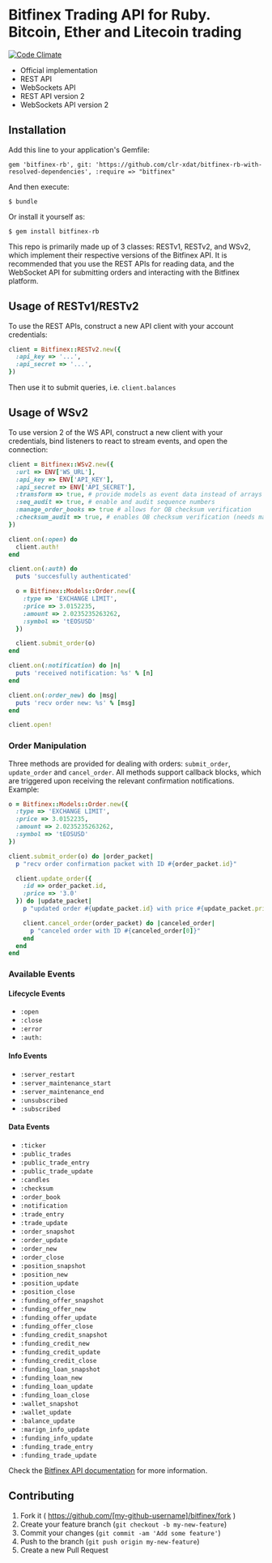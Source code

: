 # Bitfinex Trading API for Ruby. Bitcoin, Ether and Litecoin trading

[![Code Climate](https://codeclimate.com/repos/56db27e5b86182573b0045ed/badges/bd763083d70114379a41/gpa.svg)](https://codeclimate.com/repos/56db27e5b86182573b0045ed/feed)

* Official implementation
* REST API
* WebSockets API 
* REST API version 2
* WebSockets API version 2


## Installation

Add this line to your application's Gemfile:

    gem 'bitfinex-rb', git: 'https://github.com/clr-xdat/bitfinex-rb-with-resolved-dependencies', :require => "bitfinex"


And then execute:

    $ bundle

Or install it yourself as:

    $ gem install bitfinex-rb

This repo is primarily made up of 3 classes: RESTv1, RESTv2, and WSv2, which implement their respective versions of the Bitfinex API. It is recommended that you use the REST APIs for reading data, and the WebSocket API for submitting orders and interacting with the Bitfinex platform.

## Usage of RESTv1/RESTv2

To use the REST APIs, construct a new API client with your account credentials:

```ruby
client = Bitfinex::RESTv2.new({
  :api_key => '...',
  :api_secret => '...',
})
```

Then use it to submit queries, i.e. `client.balances`

## Usage of WSv2
To use version 2 of the WS API, construct a new client with your credentials, bind listeners to react to stream events, and open the connection:

```ruby
client = Bitfinex::WSv2.new({
  :url => ENV['WS_URL'],
  :api_key => ENV['API_KEY'],
  :api_secret => ENV['API_SECRET'],
  :transform => true, # provide models as event data instead of arrays
  :seq_audit => true, # enable and audit sequence numbers
  :manage_order_books => true # allows for OB checksum verification
  :checksum_audit => true, # enables OB checksum verification (needs manage_order_books)
})

client.on(:open) do
  client.auth!
end

client.on(:auth) do
  puts 'succesfully authenticated'

  o = Bitfinex::Models::Order.new({
    :type => 'EXCHANGE LIMIT',
    :price => 3.0152235,
    :amount => 2.0235235263262,
    :symbol => 'tEOSUSD'
  })

  client.submit_order(o)
end

client.on(:notification) do |n|
  puts 'received notification: %s' % [n]
end

client.on(:order_new) do |msg|
  puts 'recv order new: %s' % [msg]
end

client.open!
```

### Order Manipulation
Three methods are provided for dealing with orders: `submit_order`, `update_order` and `cancel_order`. All methods support callback blocks, which are triggered upon receiving the relevant confirmation notifications. Example:

```ruby
o = Bitfinex::Models::Order.new({
  :type => 'EXCHANGE LIMIT',
  :price => 3.0152235,
  :amount => 2.0235235263262,
  :symbol => 'tEOSUSD'
})

client.submit_order(o) do |order_packet|
  p "recv order confirmation packet with ID #{order_packet.id}"

  client.update_order({
    :id => order_packet.id,
    :price => '3.0'
  }) do |update_packet|
    p "updated order #{update_packet.id} with price #{update_packet.price}"

    client.cancel_order(order_packet) do |canceled_order|
      p "canceled order with ID #{canceled_order[0]}"
    end
  end
end
```

### Available Events
#### Lifecycle Events
* `:open`
* `:close`
* `:error`
* `:auth:`

#### Info Events
* `:server_restart`
* `:server_maintenance_start`
* `:server_maintenance_end`
* `:unsubscribed`
* `:subscribed`

#### Data Events
* `:ticker`
* `:public_trades`
* `:public_trade_entry`
* `:public_trade_update`
* `:candles`
* `:checksum`
* `:order_book`
* `:notification`
* `:trade_entry`
* `:trade_update`
* `:order_snapshot`
* `:order_update`
* `:order_new`
* `:order_close`
* `:position_snapshot`
* `:position_new`
* `:position_update`
* `:position_close`
* `:funding_offer_snapshot`
* `:funding_offer_new`
* `:funding_offer_update`
* `:funding_offer_close`
* `:funding_credit_snapshot`
* `:funding_credit_new`
* `:funding_credit_update`
* `:funding_credit_close`
* `:funding_loan_snapshot`
* `:funding_loan_new`
* `:funding_loan_update`
* `:funding_loan_close`
* `:wallet_snapshot`
* `:wallet_update`
* `:balance_update`
* `:marign_info_update`
* `:funding_info_update`
* `:funding_trade_entry`
* `:funding_trade_update`

Check the [Bitfinex API documentation](http://docs.bitfinex.com/) for more information.

## Contributing

1. Fork it ( https://github.com/[my-github-username]/bitfinex/fork )
2. Create your feature branch (`git checkout -b my-new-feature`)
3. Commit your changes (`git commit -am 'Add some feature'`)
4. Push to the branch (`git push origin my-new-feature`)
5. Create a new Pull Request
